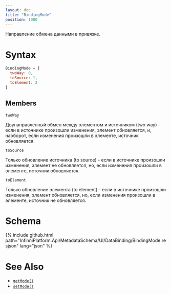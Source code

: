 ```yaml
---
layout: doc
title: "BindingMode"
position: 1000
---
```


Направление обмена данными в привязке.

# Syntax

```js
BindingMode = {
  twoWay: 0,
  toSource: 1,
  toElement: 2
}
```

## Members

`twoWay`

Двунаправленный обмен между элементом и источником (two way) - если в источнике произошли изменения,
элемент обновляется, и, наоборот, если изменения произошли в элементе, источник обновляется.

`toSource`

Только обновление источника (to source) - если в источнике произошли изменения, элемент не обновляется,
но, если изменения произошли в элементе, источник обновляется.

`toElement`

Только обновление элемента (to element) - если в источнике произошли изменения, элемент обновляется,
но, если изменения произошли в элементе, источник не обновляется.

# Schema

{% include github.html path="InfinniPlatform.Api/MetadataSchema/UI/DataBinding/BindingMode.resjson" lang="json" %}

# See Also

* [`getMode()`](../BaseDataBinding.getMode/)
* [`setMode()`](../BaseDataBinding.setMode/)
